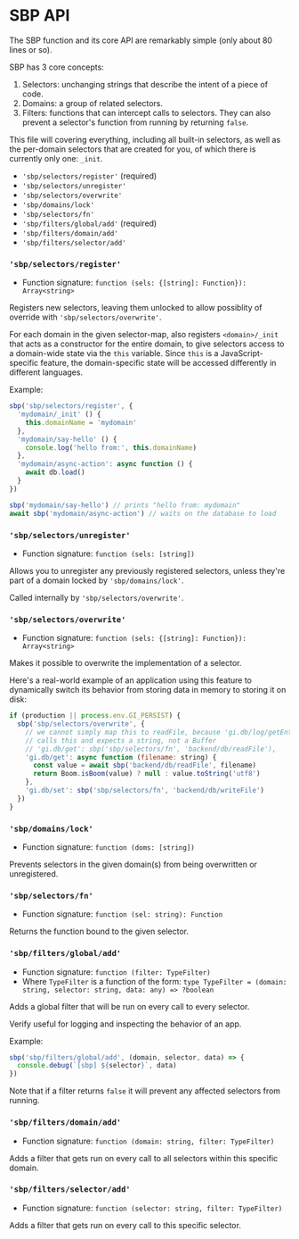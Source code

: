 # SBP API

The SBP function and its core API are remarkably simple (only about 80 lines or so).

SBP has 3 core concepts:

1. Selectors: unchanging strings that describe the intent of a piece of code.
2. Domains: a group of related selectors.
3. Filters: functions that can intercept calls to selectors. They can also prevent a selector's function from running by returning `false`.

This file will covering everything, including all built-in selectors, as well as the per-domain selectors that are created for you, of which there is currently only one: `_init`.

- `'sbp/selectors/register'` (required)
- `'sbp/selectors/unregister'`
- `'sbp/selectors/overwrite'`
- `'sbp/domains/lock'`
- `'sbp/selectors/fn'`
- `'sbp/filters/global/add'` (required)
- `'sbp/filters/domain/add'`
- `'sbp/filters/selector/add'`

### `'sbp/selectors/register'`

- Function signature: `function (sels: {[string]: Function}): Array<string>`

Registers new selectors, leaving them unlocked to allow possiblity of override with `'sbp/selectors/overwrite'`.

For each domain in the given selector-map, also registers `<domain>/_init` that acts as a constructor for the entire domain, to give selectors access to a domain-wide state via the `this` variable. Since `this` is a JavaScript-specific feature, the domain-specific state will be accessed differently in different languages.

Example:

```js
sbp('sbp/selectors/register', {
  'mydomain/_init' () {
    this.domainName = 'mydomain'
  },
  'mydomain/say-hello' () {
    console.log('hello from:', this.domainName)
  },
  'mydomain/async-action': async function () {
    await db.load()
  }
})

sbp('mydomain/say-hello') // prints "hello from: mydomain"
await sbp('mydomain/async-action') // waits on the database to load
```

### `'sbp/selectors/unregister'`

- Function signature: `function (sels: [string])`

Allows you to unregister any previously registered selectors, unless they're part of a domain locked by `'sbp/domains/lock'`.

Called internally by `'sbp/selectors/overwrite'`.

### `'sbp/selectors/overwrite'`

- Function signature: `function (sels: {[string]: Function}): Array<string>`

Makes it possible to overwrite the implementation of a selector.

Here's a real-world example of an application using this feature to dynamically switch its behavior from storing data in memory to storing it on disk:

```js
if (production || process.env.GI_PERSIST) {
  sbp('sbp/selectors/overwrite', {
    // we cannot simply map this to readFile, because 'gi.db/log/getEntry'
    // calls this and expects a string, not a Buffer
    // 'gi.db/get': sbp('sbp/selectors/fn', 'backend/db/readFile'),
    'gi.db/get': async function (filename: string) {
      const value = await sbp('backend/db/readFile', filename)
      return Boom.isBoom(value) ? null : value.toString('utf8')
    },
    'gi.db/set': sbp('sbp/selectors/fn', 'backend/db/writeFile')
  })
}
```

### `'sbp/domains/lock'`

- Function signature: `function (doms: [string])`

Prevents selectors in the given domain(s) from being overwritten or unregistered.

### `'sbp/selectors/fn'`

- Function signature: `function (sel: string): Function`

Returns the function bound to the given selector.

### `'sbp/filters/global/add'`

- Function signature: `function (filter: TypeFilter)`
- Where `TypeFilter` is a function of the form: `type TypeFilter = (domain: string, selector: string, data: any) => ?boolean`

Adds a global filter that will be run on every call to every selector.

Verify useful for logging and inspecting the behavior of an app.

Example:

```js
sbp('sbp/filters/global/add', (domain, selector, data) => {
  console.debug(`[sbp] ${selector}`, data)
})
```

Note that if a filter returns `false` it will prevent any affected selectors from running.

### `'sbp/filters/domain/add'`

- Function signature: `function (domain: string, filter: TypeFilter)`

Adds a filter that gets run on every call to all selectors within this specific domain.

### `'sbp/filters/selector/add'`

- Function signature: `function (selector: string, filter: TypeFilter)`

Adds a filter that gets run on every call to this specific selector.
